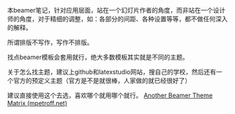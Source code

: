 本beamer笔记，针对应用层面，站在一个幻灯片作者的角度，而非站在一个设计师的角度，对于精细的调整，如：各部分的间距、各种设置等等，都不做任何深入的解释。

所谓排版不写作，写作不排版。

找点beamer模板会套用就行，绝大多数模板其实就是不同的主题。

关于怎么找主题，建议上github和latexstudio网站，搜自己的学校，然后还有一个官方的预定义主题（官方是不是就很棒，人家做的就已经很好了）

建议直接使用这个去选，喜欢哪个就用哪个就行。
[Another Beamer Theme Matrix (mpetroff.net)](https://mpetroff.net/files/beamer-theme-matrix/)
